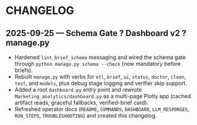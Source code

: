 ﻿# CHANGELOG

## 2025-09-25 — Schema Gate ? Dashboard v2 ? manage.py
- Hardened `lint_brief_schema` messaging and wired the schema gate through `python manage.py schema --check` (now mandatory before briefs).
- Rebuilt `manage.py` with verbs for `etl`, `brief`, `ui`, `status`, `doctor`, `clean`, `test`, and `models`, plus debug stage logging and verifier skip support.
- Added a root `dashboard.py` entry point and rewrote `Marketing_analytics/dashboard.py` as a multi-page Plotly app (cached artifact reads, graceful fallbacks, verified-brief card).
- Refreshed operator docs (`README`, `COMMANDS`, `DASHBOARD`, `LLM_RESPONSES`, `RUN_STEPS`, `TROUBLESHOOTING`) and created this changelog.

